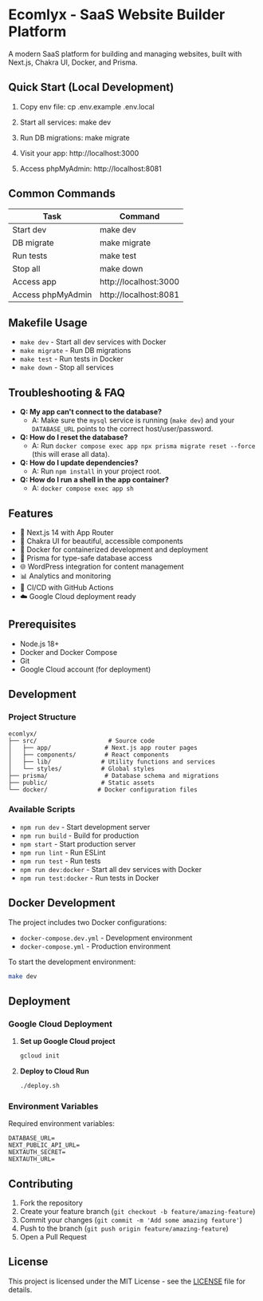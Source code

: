 # Ecomlyx - SaaS Website Builder Platform

A modern SaaS platform for building and managing websites, built with Next.js, Chakra UI, Docker, and Prisma.

## Quick Start (Local Development)

1. Copy env file:
   cp .env.example .env.local

2. Start all services:
   make dev

3. Run DB migrations:
   make migrate

4. Visit your app:
   http://localhost:3000

5. Access phpMyAdmin:
   http://localhost:8081

## Common Commands

| Task                | Command                                      |
|---------------------|----------------------------------------------|
| Start dev           | make dev                                     |
| DB migrate          | make migrate                                 |
| Run tests           | make test                                    |
| Stop all            | make down                                    |
| Access app          | http://localhost:3000                        |
| Access phpMyAdmin   | http://localhost:8081                        |

## Makefile Usage

- `make dev` - Start all dev services with Docker
- `make migrate` - Run DB migrations
- `make test` - Run tests in Docker
- `make down` - Stop all services

## Troubleshooting & FAQ

- **Q: My app can't connect to the database?**
  - A: Make sure the `mysql` service is running (`make dev`) and your `DATABASE_URL` points to the correct host/user/password.
- **Q: How do I reset the database?**
  - A: Run `docker compose exec app npx prisma migrate reset --force` (this will erase all data).
- **Q: How do I update dependencies?**
  - A: Run `npm install` in your project root.
- **Q: How do I run a shell in the app container?**
  - A: `docker compose exec app sh`

## Features

- 🚀 Next.js 14 with App Router
- 🎨 Chakra UI for beautiful, accessible components
- 🐳 Docker for containerized development and deployment
- 🔐 Prisma for type-safe database access
- 🌐 WordPress integration for content management
- 📊 Analytics and monitoring
- 🔄 CI/CD with GitHub Actions
- ☁️ Google Cloud deployment ready

## Prerequisites

- Node.js 18+ 
- Docker and Docker Compose
- Git
- Google Cloud account (for deployment)

## Development

### Project Structure

```
ecomlyx/
├── src/                    # Source code
│   ├── app/               # Next.js app router pages
│   ├── components/        # React components
│   ├── lib/              # Utility functions and services
│   └── styles/           # Global styles
├── prisma/                # Database schema and migrations
├── public/               # Static assets
└── docker/              # Docker configuration files
```

### Available Scripts

- `npm run dev` - Start development server
- `npm run build` - Build for production
- `npm start` - Start production server
- `npm run lint` - Run ESLint
- `npm run test` - Run tests
- `npm run dev:docker` - Start all dev services with Docker
- `npm run test:docker` - Run tests in Docker

## Docker Development

The project includes two Docker configurations:

- `docker-compose.dev.yml` - Development environment
- `docker-compose.yml` - Production environment

To start the development environment:

```bash
make dev
```

## Deployment

### Google Cloud Deployment

1. **Set up Google Cloud project**
   ```bash
   gcloud init
   ```

2. **Deploy to Cloud Run**
   ```bash
   ./deploy.sh
   ```

### Environment Variables

Required environment variables:

```env
DATABASE_URL=
NEXT_PUBLIC_API_URL=
NEXTAUTH_SECRET=
NEXTAUTH_URL=
```

## Contributing

1. Fork the repository
2. Create your feature branch (`git checkout -b feature/amazing-feature`)
3. Commit your changes (`git commit -m 'Add some amazing feature'`)
4. Push to the branch (`git push origin feature/amazing-feature`)
5. Open a Pull Request

## License

This project is licensed under the MIT License - see the [LICENSE](LICENSE) file for details. 